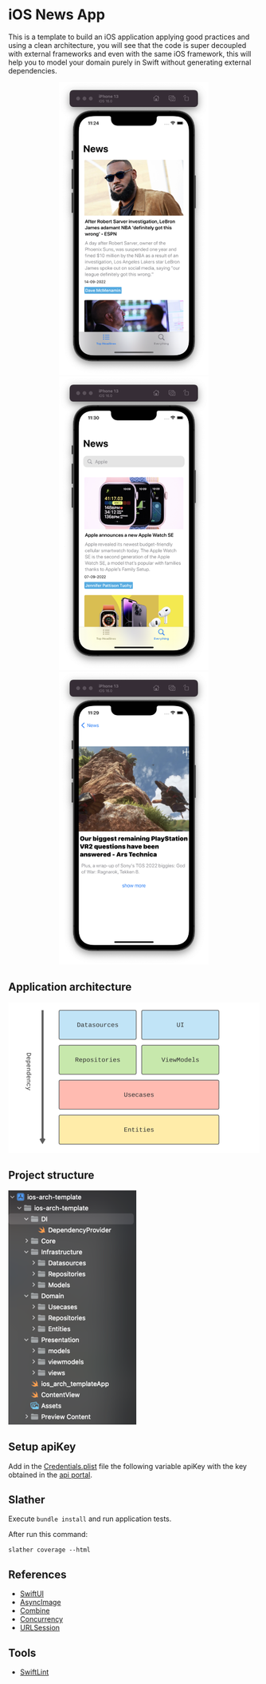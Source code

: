 # iOS News App
This is a template to build an iOS application applying good practices and using a clean architecture, you will see that the code is super decoupled with external frameworks and even with the same iOS framework, this will help you to model your domain purely in Swift without generating external dependencies.

<p align="center">
  <img width="300" src="https://github.com/santimattius/ios-news-app/blob/main/screenshots/news_home.png?raw=true" alt="Screenshot home"/>
  <img width="300" src="https://github.com/santimattius/ios-news-app/blob/main/screenshots/news_search.png?raw=true" alt="Screenshot home"/>
  <img width="300" src="https://github.com/santimattius/ios-news-app/blob/main/screenshots/new_detail.png?raw=true" alt="Screenshot home"/>
</p>

## Application architecture

<p align="center">
  <img width="600" src="https://github.com/santimattius/ios-arch-template/blob/main/screenshots/clean-arch-diagram.png?raw=true" alt="General architecture"/>
</p>

## Project structure

<p align="left">
  <img src="https://github.com/santimattius/ios-arch-template/blob/main/screenshots/project-structure.png?raw=true" alt="Project structure"/>
</p>

## Setup apiKey
Add in the [Credentials.plist](https://github.com/santimattius/ios-news-app/blob/main/ios-news-app/Credentials.plist) file the following variable apiKey with the key obtained in the [api portal](https://newsapi.org/).

## Slather

Execute `bundle install` and run application tests.

After run this command:

```shell
slather coverage --html
```

## References

- [SwiftUI](https://developer.apple.com/xcode/swiftui/)
- [AsyncImage](https://developer.apple.com/documentation/swiftui/asyncimage)
- [Combine](https://developer.apple.com/documentation/combine)
- [Concurrency](https://docs.swift.org/swift-book/LanguageGuide/Concurrency.html)
- [URLSession](https://developer.apple.com/documentation/foundation/urlsession)

## Tools
- [SwiftLint](https://github.com/realm/SwiftLint)
